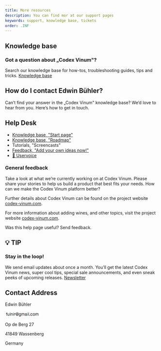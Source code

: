 ```yaml
---
title: More resources
description: You can find mor at our support pages
keywords: support, knowledge base, tickets
order: .INF
---
```


## Knowledge base

### Got a question about „Codex Vinum"?

Search our knowledge base for how-tos, troubleshooting guides, tips and tricks.
[Knowledge base](winesoftware.uservoice.com/knowledgebase)

## How do I contact Edwin Bühler?

Can’t find your answer in the „Codex Vinum" knowledge base? We’d love to hear from you. Here’s how to get in touch.

## <i class='fa fa-medkit fa-2x'></i> Help Desk


- [<i class='fa fa-book'></i> Knowledge base, "Start page"](https://winesoftware.uservoice.com/knowledgebase)
- [<i class='fa fa-road'></i> Knowledge base, "Roadmap"](https://winesoftware.uservoice.com/knowledgebase/articles/655261-roadmap)
- <i class='fa fa-film'></i> Tutorials, "Screencasts"  <i class="fa fa-cog fa-spin"></i>
- [<i class='fa fa-bullhorn'></i> Feedback, "Add your own ideas now!"](https://winesoftware.uservoice.com/forums/268515-general)
- [<i class='fa fa-medkit'></i> 📢 Uservoice](https://winesoftware.uservoice.com)



### General feedback

Take a look at what we’re currently working on at Codex Vinum. Please share your stories to help us build a product that best fits your needs.
How can we make the Codex Vinum platform better?


Further details about Codex Vinum can be found on the project website [codex-vinum.com](http://www.codex-vinum.com).


For more information about adding wines, and other topics, visit the project website [codex-vinum.com](http://www.codex-vinum.com).


Was this help page useful? Send feedback.

<!-- UserVoice JavaScript SDK (only needed once on a page) -->
<script>(function(){var uv=document.createElement('script');uv.type='text/javascript';uv.async=true;uv.src='//widget.uservoice.com/YYBk61crDDKB65QLD08Fww.js';var s=document.getElementsByTagName('script')[0];s.parentNode.insertBefore(uv,s)})()</script>

<!-- The Classic Widget will be embeded wherever this div is placed -->
<div data-uv-inline="classic_widget" data-uv-mode="feedback" data-uv-primary-color="#cc6d00" data-uv-link-color="#007dbf" data-uv-forum-id="268515" data-uv-width="100%" data-uv-height="550px"></div>





## 💡 TIP

### Stay in the loop!

We send email updates about once a month. You’ll get the latest Codex Vinum news, super cool tips, special sale announcements, and even sneak peeks of upcoming releases.
[Newsletter](eepurl.com/bu1KhP)


## <i class='fa fa-envelope fa-2x'></i> Contact Address

<i class="fa fa-male"></i> Edwin Bühler

<i class="fa fa-envelope-o"></i> ![epost.png](img/epost.png)

<i class="fa fa-home"></i> Op de Berg 27

<i class="fa fa-map-marker"></i> 41849 Wassenberg

<i class="fa fa-globe"></i> Germany


<script src="//platform.linkedin.com/in.js" type="text/javascript"> lang: en_US</script>
<script type="IN/FollowCompany" data-id="6582913" data-counter="right"></script>



